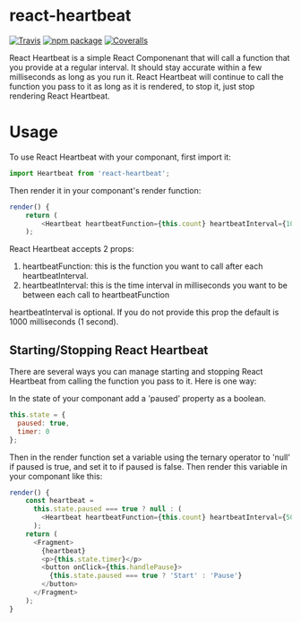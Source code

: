 # react-heartbeat

[![Travis][build-badge]][build]
[![npm package][npm-badge]][npm]
[![Coveralls][coveralls-badge]][coveralls]

React Heartbeat is a simple React Componenant that will call a function that you provide at a regular interval. It should stay accurate within a few milliseconds as long as you run it. React Heartbeat will continue to call the function you pass to it as long as it is rendered, to stop it, just stop rendering React Heartbeat.

[build-badge]: https://img.shields.io/travis/user/repo/master.png?style=flat-square
[build]: https://travis-ci.org/user/repo
[npm-badge]: https://img.shields.io/npm/v/npm-package.png?style=flat-square
[npm]: https://www.npmjs.org/package/npm-package
[coveralls-badge]: https://img.shields.io/coveralls/user/repo/master.png?style=flat-square
[coveralls]: https://coveralls.io/github/user/repo

# Usage

To use React Heartbeat with your componant, first import it:

```javascript
import Heartbeat from 'react-heartbeat';
```

Then render it in your componant's render function:

```javascript
render() {
    return (
        <Heartbeat heartbeatFunction={this.count} heartbeatInterval={1000} />
    );
```

React Heartbeat accepts 2 props:

1. heartbeatFunction: this is the function you want to call after each heartbeatInterval.
2. heartbeatInterval: this is the time interval in milliseconds you want to be between each call to heartbeatFunction

heartbeatInterval is optional. If you do not provide this prop the default is 1000 milliseconds (1 second).

## Starting/Stopping React Heartbeat

There are several ways you can manage starting and stopping React Heartbeat from calling the function you pass to it. Here is one way:

In the state of your componant add a 'paused' property as a boolean.

```javascript
this.state = {
  paused: true,
  timer: 0
};
```

Then in the render function set a variable using the ternary operator to 'null' if paused is true, and set it to <Heartbeat /> if paused is false. Then render this variable in your componant like this:

```javascript
render() {
    const heartbeat =
      this.state.paused === true ? null : (
        <Heartbeat heartbeatFunction={this.count} heartbeatInterval={50} />
      );
    return (
      <Fragment>
        {heartbeat}
        <p>{this.state.timer}</p>
        <button onClick={this.handlePause}>
          {this.state.paused === true ? 'Start' : 'Pause'}
        </button>
      </Fragment>
    );
}
```
